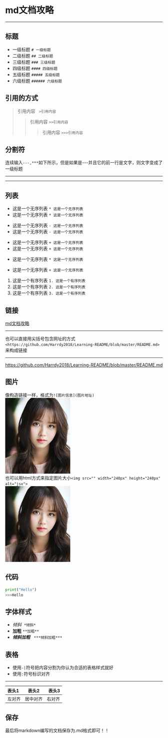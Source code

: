 # md文档攻略
---
## 标题
* 一级标题 `# 一级标题`
* 二级标题 `## 二级标题`
* 三级标题 `### 三级标题`
* 四级标题 `#### 四级标题`
* 五级标题 `##### 五级标题`
* 六级标题 `###### 六级标题`
## 引用的方式
>引用内容   `>引用内容`
>>引用内容  `>>引用内容`
>>>引用内容  `>>>引用内容`
## 分割符
连续输入`---,***`如下所示，但是如果是---并且它的前一行是文字，则文字变成了一级标题
***
---
## 列表
* 这是一个无序列表 `* 这是一个无序列表`
* 这是一个无序列表 `* 这是一个无序列表`

- 这是一个无序列表 `- 这是一个无序列表`
- 这是一个无序列表 `- 这是一个无序列表`

+ 这是一个无序列表 `+ 这是一个无序列表`
+ 这是一个无序列表 `+ 这是一个无序列表`

* 这是一个无序列表 `* 这是一个无序列表`
+ 这是一个无序列表 `+ 这是一个无序列表`

1. 这是一个有序列表 `1. 这是一个有序列表`
2. 这是一个有序列表 `2. 这是一个有序列表`
3. 这是一个有序列表 `3. 这是一个有序列表`
## 链接
[md文档攻略](https://github.com/Harrdy2018/Learning-README/blob/master/README.md)
***
也可以直接用尖括号包含网址的方式`<https://github.com/Harrdy2018/Learning-README/blob/master/README.md>`来构成链接
***
<https://github.com/Harrdy2018/Learning-README/blob/master/README.md>
## 图片
像构造链接一样，格式为`![图片信息](图片地址)`<br>
![金所炫](https://github.com/Harrdy2018/Learning-README/blob/master/jsx.jpg)<br>
也可以用html方式来指定图片大小`<img src="" width="240px" height="240px" alt="jsx">`<br>
<img src="https://github.com/Harrdy2018/Learning-README/blob/master/jsx.jpg" width="208px" height="242px" alt="金所炫">
## 代码
```python
print("Hello")
>>>Hello
```
## 字体样式
* *倾斜*  `*倾斜*`
* **加粗** `**加粗**`
* ***倾斜加粗***   `***倾斜加粗***`
## 表格
* 使用`-|`符号把内容分割为你认为合适的表格样式就好
* 使用`:`符号标识对齐
***
|表头1|表头2|表头3|
|:---|:---:|---:|
|左对齐|居中对齐|右对齐|
## 保存
最后将markdown编写的文档保存为.md格式即可！！
